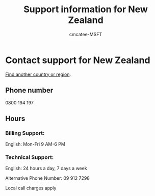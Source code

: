 ﻿---                                
title: Support information for New Zealand
author: cmcatee-MSFT
ms.author: cmcatee
manager: mnirkhe
audience: Admin
ms.topic: reference
ms.service: o365-administration
localization_priority: Priority
description: Learn how to contact support for your country or region.
ROBOTS: NOINDEX, NOFOLLOW
---

# Contact support for New Zealand

[Find another country or region](../contact-support-for-business-products.md).

## Phone number
0800 194 197

## Hours
### Billing Support:

English: Mon-Fri 9 AM-6 PM

### Technical Support:

English: 24 hours a day, 7 days a week

Alternative Phone Number: 09 912 7298

Local call charges apply
